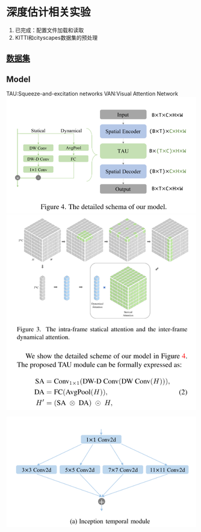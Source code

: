 # 深度估计相关实验

1. 已完成：配置文件加载和读取
2. KITTI和cityscapes数据集的预处理

##  [数据集](./data/DATA.md)

## Model
TAU:Squeeze-and-excitation networks
VAN:Visual Attention Network
![img.png](imgs/img.png)
![img.png](imgs/img2.png)

![img.png](imgs/img3.png)